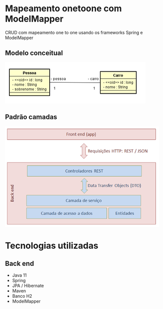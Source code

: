 # Mapeamento onetoone com ModelMapper


CRUD com mapeamento one to one usando os frameworks Spring e ModelMapper

## Modelo conceitual
![Modelo Conceitual](https://github.com/igor-lourenco/modelmapper-onetoone/blob/main/images/UML.png)

## Padrão camadas
![Modelo Conceitual](https://github.com/igor-lourenco/projeto-spring-react-vendas/blob/main/frontend/src/assets/img/padrao_camadas.png)

# Tecnologias utilizadas

## Back end
- Java 11
- Spring 
- JPA / Hibernate
- Maven
- Banco H2
- ModelMapper
